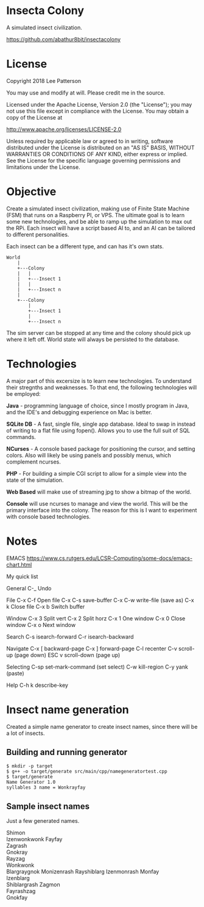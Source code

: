 # Insecta Colony
A simulated insect civilization. 

<https://github.com/abathur8bit/insectacolony>

# License
Copyright 2018 Lee Patterson

You may use and modify at will. Please credit me in the source.

Licensed under the Apache License, Version 2.0 (the "License");
you may not use this file except in compliance with the License.
You may obtain a copy of the License at

   http://www.apache.org/licenses/LICENSE-2.0

Unless required by applicable law or agreed to in writing, software
distributed under the License is distributed on an "AS IS" BASIS,
WITHOUT WARRANTIES OR CONDITIONS OF ANY KIND, either express or implied.
See the License for the specific language governing permissions and
limitations under the License.


# Objective 
Create a simulated insect civilization, making use of Finite State Machine (FSM) that runs on a Raspberry PI, or VPS. 
The ultimate goal is to learn some new technologies, and be able to ramp up the simulation to max out the RPi. Each 
insect will have a script based AI to, and an AI can be tailored to different personalities.

Each insect can be a different type, and can has it's own stats.

    World
        |
        +---Colony
        |   |
        |   +---Insect 1
        |   |
        |   +---Insect n
        |
        +---Colony
            |
            +---Insect 1
            |
            +---Insect n

The sim server can be stopped at any time and the colony should pick up where it left off. World state will always be 
persisted to the database.


# Technologies 
A major part of this excersize is to learn new technologies. To understand their stregnths and weaknesses. To that end, 
the following technologies will be employed:

**Java** - programming language of choice, since I mostly program in Java, and the IDE's and debugging experience on Mac 
is better.

**SQLite DB** - A fast, single file, single app database. Ideal to swap in instead of writing to a flat file using 
fopen(). Allows you to use the full suit of SQL commands. 

**NCurses** - A console based package for positioning the cursor, and setting colors. Also will likely be using panels 
and possibly menus, which complement ncurses.

**PHP** - For building a simple CGI script to allow for a simple view into the state of the simulation.

**Web Based** will make use of streaming jpg to show a bitmap of the world. 

**Console** will use ncurses to manage and view the world. This will be the primary interface into the colony. The 
reason for this is I want to experiment with console based technologies.


# Notes 

EMACS
https://www.cs.rutgers.edu/LCSR-Computing/some-docs/emacs-chart.html

My quick list

General
C-_      Undo

File
C-x C-f  Open file
C-x C-s  save-buffer
C-x C-w  write-file (save as)
C-x k    Close file
C-x b    Switch buffer

Window
C-x 3    Split vert
C-x 2    Split horz
C-x 1    One window
C-x 0    Close window
C-x o    Next window

Search
C-s      isearch-forward
C-r      isearch-backward

Navigate
C-x [    backward-page
C-x ]    forward-page
C-l      recenter
C-v      scroll-up (page down)
ESC v    scroll-down (page up)


Selecting
C-sp     set-mark-command (set select)
C-w      kill-region
C-y      yank (paste)

Help
C-h k    describe-key




# Insect name generation
Created a simple name generator to create insect names, since there will be a lot of insects.

## Building and running generator
```
$ mkdir -p target
$ g++ -o target/generate src/main/cpp/namegeneratortest.cpp
$ target/generate 
Name Generator 1.0
syllables 3 name = Wonkrayfay
```

## Sample insect names 
Just a few generated names.

Shimon      
Izenwonkwonk
Fayfay      
Zagrash     
Gnokray     
Rayzag      
Wonkwonk    
Blargraygnok
Monizenrash 
Rayshiblarg 
Izenmonrash 
Monfay      
Izenblarg   
Shiblargrash
Zagmon      
Fayrashzag  
Gnokfay     


